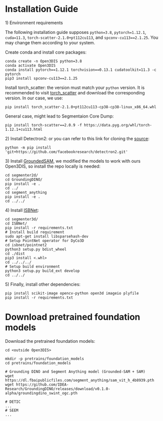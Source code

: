 # Installation Guide

1\) Environment requirements

The following installation guide supposes ``python=3.8``, ``pytorch=1.12.1``, ``cuda=11.3``, ``torch-scatter-2.1.0+pt112cu113``, and ``spconv-cu113==2.1.25``. You may change them according to your system.

Create conda and install core packages:
```
conda create -n Open3DIS python=3.8
conda activate Open3DIS
conda install pytorch==1.12.1 torchvision==0.13.1 cudatoolkit=11.3 -c pytorch
pip3 install spconv-cu113==2.1.25
```

Install torch_scatter: the version must match your ``python`` version. It is recommended to visit [torch_scatter](https://data.pyg.org/whl/torch-1.12.1+cu113.html) and download the corresponding version.
In our case, we use:
```
pip install torch_scatter-2.1.0+pt112cu113-cp38-cp38-linux_x86_64.whl
```

General case, might lead to Segmentaion Core Dump:
```
pip install torch-scatter==2.0.9 -f https://data.pyg.org/whl/torch-1.12.1+cu113.html
```

2\) Install Detectron2:  or you can refer to this link for cloning the [source](https://detectron2.readthedocs.io/en/latest/tutorials/install.html):

```
python -m pip install 'git+https://github.com/facebookresearch/detectron2.git'
```

3\) Install [GroundedSAM](https://github.com/IDEA-Research/Grounded-Segment-Anything), we modified the models to work with ours Open3DIS, so install the repo locally is needed: 
```
cd segmenter2d/
cd GroundingDINO/
pip install -e .
cd ../
cd segment_anything
pip install -e .
cd ../../
```

4\) Install [ISBNet](https://github.com/VinAIResearch/): 
```
cd segmenter3d/
cd ISBNet/
pip install -r requirements.txt
# Install build requirement
sudo apt-get install libsparsehash-dev
# Setup PointNet operator for DyCo3D
cd isbnet/pointnet2
python3 setup.py bdist_wheel
cd ./dist
pip3 install <.whl>
cd ../../../
# Setup build environment
python3 setup.py build_ext develop
cd ../../
```

5\) Finally, install other dependencies:
```
pip install scikit-image opencv-python open3d imageio plyfile
pip install -r requirements.txt
```

# Download pretrained foundation models

Download the pretrained foundation models:
```
cd <outside Open3DIS>

mkdir -p pretrains/foundation_models
cd pretrains/foundation_models

# Grounding DINO and Segment Anything model (Grounded-SAM + SAM)
wget https://dl.fbaipublicfiles.com/segment_anything/sam_vit_h_4b8939.pth
wget https://github.com/IDEA-Research/GroundingDINO/releases/download/v0.1.0-alpha/groundingdino_swint_ogc.pth

# DETIC
...
# SEEM
...
```